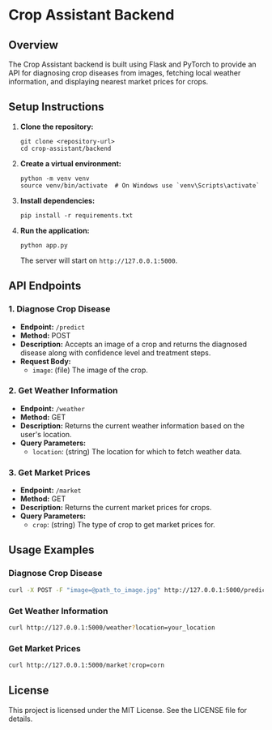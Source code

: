 # Crop Assistant Backend

## Overview
The Crop Assistant backend is built using Flask and PyTorch to provide an API for diagnosing crop diseases from images, fetching local weather information, and displaying nearest market prices for crops.

## Setup Instructions

1. **Clone the repository:**
   ```
   git clone <repository-url>
   cd crop-assistant/backend
   ```

2. **Create a virtual environment:**
   ```
   python -m venv venv
   source venv/bin/activate  # On Windows use `venv\Scripts\activate`
   ```

3. **Install dependencies:**
   ```
   pip install -r requirements.txt
   ```

4. **Run the application:**
   ```
   python app.py
   ```

   The server will start on `http://127.0.0.1:5000`.

## API Endpoints

### 1. Diagnose Crop Disease
- **Endpoint:** `/predict`
- **Method:** POST
- **Description:** Accepts an image of a crop and returns the diagnosed disease along with confidence level and treatment steps.
- **Request Body:** 
  - `image`: (file) The image of the crop.

### 2. Get Weather Information
- **Endpoint:** `/weather`
- **Method:** GET
- **Description:** Returns the current weather information based on the user's location.
- **Query Parameters:**
  - `location`: (string) The location for which to fetch weather data.

### 3. Get Market Prices
- **Endpoint:** `/market`
- **Method:** GET
- **Description:** Returns the current market prices for crops.
- **Query Parameters:**
  - `crop`: (string) The type of crop to get market prices for.

## Usage Examples

### Diagnose Crop Disease
```bash
curl -X POST -F "image=@path_to_image.jpg" http://127.0.0.1:5000/predict
```

### Get Weather Information
```bash
curl http://127.0.0.1:5000/weather?location=your_location
```

### Get Market Prices
```bash
curl http://127.0.0.1:5000/market?crop=corn
```

## License
This project is licensed under the MIT License. See the LICENSE file for details.